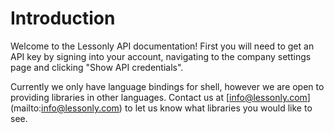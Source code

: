 
# Introduction

Welcome to the Lessonly API documentation! First you will need to get an API key by signing into your account, navigating to the company settings page and clicking "Show API credentials".

Currently we only have language bindings for shell, however we are open to providing libraries in other languages. Contact us at [info@lessonly.com] (mailto:info@lessonly.com) to let us know what libraries you would like to see.
